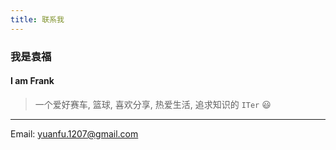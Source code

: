 ```yaml
---
title: 联系我
---
```

### 我是袁福
#### I am Frank
> 一个爱好赛车, 篮球, 喜欢分享, 热爱生活, 追求知识的 `ITer` 😃 
---
Email: yuanfu.1207@gmail.com